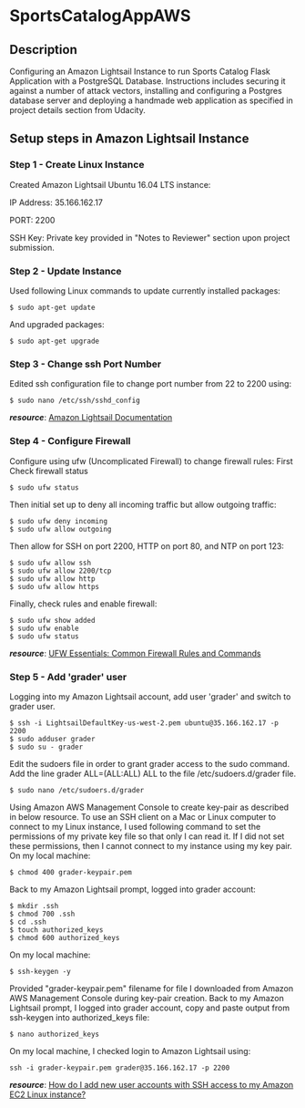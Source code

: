 # SportsCatalogAppAWS
## Description
Configuring an Amazon Lightsail Instance to run Sports Catalog Flask Application with a PostgreSQL Database. Instructions includes securing it against a number of attack vectors, installing and configuring a Postgres database server and deploying a handmade web application as specified in project details section from Udacity.
## Setup steps in Amazon Lightsail Instance
### Step 1 - Create Linux Instance
Created Amazon Lightsail Ubuntu 16.04 LTS instance:

IP Address: 35.166.162.17

PORT: 2200

SSH Key: Private key provided in "Notes to Reviewer" section upon project submission.

### Step 2 - Update Instance
Used following Linux commands to update currently installed packages:
```linux
$ sudo apt-get update
```
And upgraded packages:
```linux
$ sudo apt-get upgrade
```
### Step 3 - Change ssh Port Number
Edited ssh configuration file to change port number from 22 to 2200 using:
```linux 
$ sudo nano /etc/ssh/sshd_config
```
___resource___: [Amazon Lightsail Documentation](https://aws.amazon.com/documentation/lightsail/)
### Step 4 - Configure Firewall
Configure using ufw (Uncomplicated Firewall) to change firewall rules:
First Check firewall status
```linux
$ sudo ufw status
```
Then initial set up to deny all incoming traffic but allow outgoing traffic:
```linux
$ sudo ufw deny incoming
$ sudo ufw allow outgoing
```
Then allow for SSH on port 2200, HTTP on port 80, and NTP on port 123:
```linux
$ sudo ufw allow ssh
$ sudo ufw allow 2200/tcp
$ sudo ufw allow http
$ sudo ufw allow https
```
Finally, check rules and enable firewall:
```linux
$ sudo ufw show added
$ sudo ufw enable
$ sudo ufw status
```
___resource___: [UFW Essentials: Common Firewall Rules and Commands](https://www.digitalocean.com/community/tutorials/ufw-essentials-common-firewall-rules-and-commands)
### Step 5 - Add 'grader' user
Logging into my Amazon Lightsail account, add user 'grader' and switch to grader user.
```linux
$ ssh -i LightsailDefaultKey-us-west-2.pem ubuntu@35.166.162.17 -p 2200
$ sudo adduser grader
$ sudo su - grader
```
Edit the sudoers file in order to grant grader access to the sudo command. 
Add the line grader ALL=(ALL:ALL) ALL to the file /etc/sudoers.d/grader file.
```linux
$ sudo nano /etc/sudoers.d/grader
```
Using Amazon AWS Management Console to create key-pair as described in below resource.
To use an SSH client on a Mac or Linux computer to connect to my Linux instance, I used following command to set the permissions of my private key file so that only I can read it. If I did not set these permissions, then I cannot connect to my instance using my key pair. 
On my local machine:
```linux
$ chmod 400 grader-keypair.pem
```
Back to my Amazon Lightsail prompt, logged into grader account:
```linux
$ mkdir .ssh
$ chmod 700 .ssh
$ cd .ssh
$ touch authorized_keys
$ chmod 600 authorized_keys
```
On my local machine:
```linux
$ ssh-keygen -y
```
Provided "grader-keypair.pem" filename for file I downloaded from Amazon AWS Management Console during key-pair creation.
Back to my Amazon Lightsail prompt, I logged into grader account, copy and paste output from ssh-keygen into authorized_keys file:
```linux
$ nano authorized_keys
```
On my local machine, I checked login to Amazon Lightsail using:
```linux
ssh -i grader-keypair.pem grader@35.166.162.17 -p 2200
```
___resource___: [How do I add new user accounts with SSH access to my Amazon EC2 Linux instance?](https://aws.amazon.com/premiumsupport/knowledge-center/new-user-accounts-linux-instance/)
